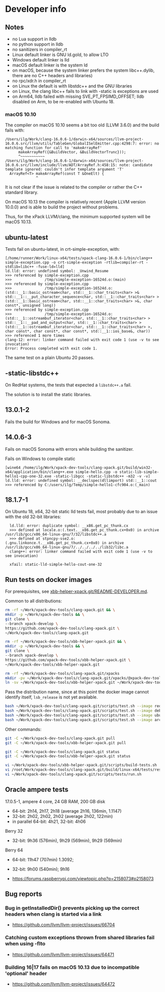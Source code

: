 # Developer info

## Notes

- no Lua support in lldb
- no python support in lldb
- no sanitizers in compiler_rt
- Linux default linker is GNU ld.gold, to allow LTO
- Windows default linker is lld
- macOS default linker is the system ld
- on macOS, because the system linker prefers the system libc++.dylib,
there are no C++ headers and libraries)
- no rpc/xdr.h in compiler_rt
- on Linux the default is with libstdc++ and the GNU libraries
- on Linux, the clang libc++ fails to link with -static is exceptions are used
- on Arm64, lldb failed with missing SVE_PT_FPSIMD_OFFSET; lldb disabled on Arm,
to be re-enabled with Ubuntu 18.

### macOS 10.10

The compiler on macOS 10.10 seems a bit too old (LLVM 3.6.0)
and the build fails with:

```console
/Users/ilg/Work/clang-16.0.6-1/darwin-x64/sources/llvm-project-16.0.6.src/llvm/utils/TableGen/GlobalISelEmitter.cpp:4298:7: error: no matching function for call to 'makeArrayRef'
      makeArrayRef({&BuildVector, &BuildVectorTrunc}));
      ^~~~~~~~~~~~
/Users/ilg/Work/clang-16.0.6-1/darwin-x64/sources/llvm-project-16.0.6.src/llvm/include/llvm/ADT/ArrayRef.h:458:15: note: candidate template ignored: couldn't infer template argument 'T'
  ArrayRef<T> makeArrayRef(const T &OneElt) {
              ^
```

It is not clear if the issue is related to the compiler or rather the
C++ standard library.

On macOS 10.13 the compiler is relatively recent (Apple LLVM version 10.0.0)
and is able to build the project without problems.

Thus, for the xPack LLVM/clang, the minimum supported system will
be macOS 10.13.

## ubuntu-latest

Tests fail on ubuntu-latest, in crt-simple-exception, with:

```console
[/home/runner/Work/linux-x64/tests/xpack-clang-16.0.6-1/bin/clang++ simple-exception.cpp -o crt-simple-exception -rtlib=compiler-rt -stdlib=libc++ -fuse-ld=lld]
ld.lld: error: undefined symbol: _Unwind_Resume
>>> referenced by simple-exception.cpp
>>>               /tmp/simple-exception-16524d.o:(main)
>>> referenced by simple-exception.cpp
>>>               /tmp/simple-exception-16524d.o:(std::__1::basic_ostream<char, std::__1::char_traits<char> >& std::__1::__put_character_sequence<char, std::__1::char_traits<char> >(std::__1::basic_ostream<char, std::__1::char_traits<char> >&, char const*, unsigned long))
>>> referenced by simple-exception.cpp
>>>               /tmp/simple-exception-16524d.o:(std::__1::ostreambuf_iterator<char, std::__1::char_traits<char> > std::__1::__pad_and_output<char, std::__1::char_traits<char> >(std::__1::ostreambuf_iterator<char, std::__1::char_traits<char> >, char const*, char const*, char const*, std::__1::ios_base&, char))
>>> referenced 1 more times
clang-12: error: linker command failed with exit code 1 (use -v to see invocation)
Error: Process completed with exit code 1.
```

The same test on a plain Ubuntu 20 passes.

## -static-libstdc++

On RedHat systems, the tests that expected a `libstdc++.a` fail.

The solution is to install the static libraries.

## 13.0.1-2

Fails the build for Windows and for macOS Sonoma.

## 14.0.6-3

Fails on macOS Sonoma with errors while building the sanitizer.

Fails on Windows to compile static

```
[wine64 /home/ilg/Work/xpack-dev-tools/clang-xpack.git/build/win32-x64/application/bin/clang++.exe simple-hello.cpp -o static-lib-simple-hello1-cpp-one-32.exe -static-libgcc -static-libstdc++ -m32 -v -v]
ld.lld: error: undefined symbol: __declspec(dllimport) std::__1::cout
>>> referenced by C:/users/ilg/Temp/simple-hello1-cfc904.o:(_main)
```

## 18.1.7-1

On Ubuntu 18, x64, 32-bit static lld tests fail, most probably due to an
issue with the old 32-bit libraries:

```console
  ld.lld: error: duplicate symbol: __x86.get_pc_thunk.cx
  >>> defined at locale.o:(.text.__x86.get_pc_thunk.cx+0x0) in archive /usr/lib/gcc/x86_64-linux-gnu/7/32/libstdc++.a
  >>> defined at stpncpy-sse2.o:(.gnu.linkonce.t.__x86.get_pc_thunk.cx+0x0) in archive /usr/lib/gcc/x86_64-linux-gnu/7/../../../../lib32/libc.a
  clang++: error: linker command failed with exit code 1 (use -v to see invocation)

  xfail: static-lld-simple-hello-cout-one-32
```

## Run tests on docker images

For prerequisites, see [xbb-helper-xpack.git/README-DEVELOPER.md](https://github.com/xpack-dev-tools/xbb-helper-xpack/blob/xpack-develop/README-DEVELOPER.md#prerequisites-to-run-tests-on-docker-images).

Common to all distributions:

```sh
rm -rf ~/Work/xpack-dev-tools/clang-xpack.git && \
mkdir -p ~/Work/xpack-dev-tools && \
git clone \
--branch xpack-develop \
https://github.com/xpack-dev-tools/clang-xpack.git \
~/Work/xpack-dev-tools/clang-xpack.git

rm -rf ~/Work/xpack-dev-tools/xbb-helper-xpack.git && \
mkdir -p ~/Work/xpack-dev-tools && \
git clone \
--branch xpack-develop \
https://github.com/xpack-dev-tools/xbb-helper-xpack.git \
~/Work/xpack-dev-tools/xbb-helper-xpack.git

rm -rf ~/Work/xpack-dev-tools/clang-xpack.git/xpacks
mkdir -pv ~/Work/xpack-dev-tools/clang-xpack.git/xpacks/@xpack-dev-tools
ln -sv ~/Work/xpack-dev-tools/xbb-helper-xpack.git ~/Work/xpack-dev-tools/clang-xpack.git/xpacks/@xpack-dev-tools/xbb-helper
```

Pass the distribution name, since at this point the docker image cannot identify itself,
`lsb_release` is not yet available.

```sh
bash ~/Work/xpack-dev-tools/clang-xpack.git/scripts/test.sh --image redhat --base-url pre-release --version 18.1.8-1
bash ~/Work/xpack-dev-tools/clang-xpack.git/scripts/test.sh --image debian --base-url pre-release --version 18.1.8-1
bash ~/Work/xpack-dev-tools/clang-xpack.git/scripts/test.sh --image ubuntu --base-url pre-release --version 18.1.8-1
bash ~/Work/xpack-dev-tools/clang-xpack.git/scripts/test.sh --image archlinux --base-url pre-release --version 18.1.8-1
```

Other commands:

```sh
git -C ~/Work/xpack-dev-tools/clang-xpack.git pull
git -C ~/Work/xpack-dev-tools/xbb-helper-xpack.git pull

git -C ~/Work/xpack-dev-tools/clang-xpack.git status
git -C ~/Work/xpack-dev-tools/xbb-helper-xpack.git status

vi ~/Work/xpack-dev-tools/xbb-helper-xpack.git/scripts/build-tests.sh
vi /root/Work/xpack-dev-tools/clang-xpack.git/build/linux-x64/tests/results/summary
vi ~/Work/xpack-dev-tools/clang-xpack.git/scripts/tests/run.sh
```

## Oracle ampere tests

17.0.5-1, ampere 4 core, 24 GB RAM, 200 GB disk

- 64-bit: 2h14, 2h17, 2h18 (average 2h16, 136min, 1.1147)
- 32-bit: 2h02, 2h02, 2h02 (average 2h02, 122min)
- in parallel 64-bit: 4h21, 32-bit: 4h06

Berry 32

- 32-bit: 9h36 (576min), 9h29 (569min), 9h29 (569min)

Berry 64

- 64-bit: 11h47 (707min) 1.3092;
- 32-bit: 9h00 (540min); 9h16

- <https://forums.raspberrypi.com/viewtopic.php?p=2158073#p2158073>

## Bug reports

### Bug in getInstalledDir() prevents picking up the correct headers when clang is started via a link

- <https://github.com/llvm/llvm-project/issues/66704>

### Catching custom exceptions thrown from shared libraries fail when using -flto

- <https://github.com/llvm/llvm-project/issues/64471>

### Building 16|17 fails on macOS 10.13 due to incompatible 'optional' header

- <https://github.com/llvm/llvm-project/issues/64472>
